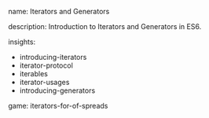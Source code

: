 name: Iterators and Generators

description: Introduction to Iterators and Generators in ES6.

insights:
  - introducing-iterators
  - iterator-protocol
  - iterables
  - iterator-usages
  - introducing-generators

game: iterators-for-of-spreads